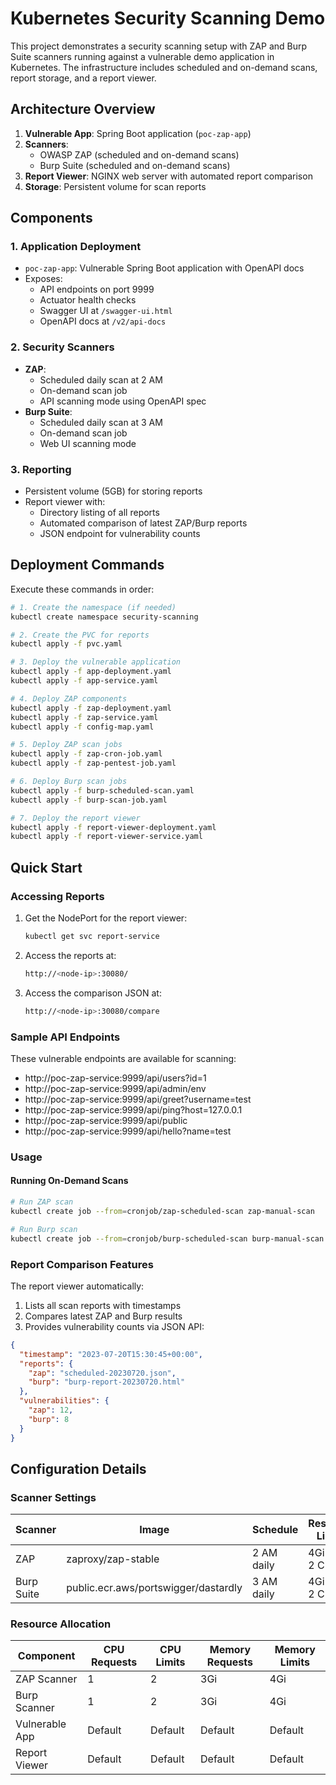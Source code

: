 # Kubernetes Security Scanning Demo

This project demonstrates a security scanning setup with ZAP and Burp Suite scanners running against a vulnerable demo application in Kubernetes. The infrastructure includes scheduled and on-demand scans, report storage, and a report viewer.

## Architecture Overview

1. **Vulnerable App**: Spring Boot application (`poc-zap-app`)
2. **Scanners**:
    - OWASP ZAP (scheduled and on-demand scans)
    - Burp Suite (scheduled and on-demand scans)
3. **Report Viewer**: NGINX web server with automated report comparison
4. **Storage**: Persistent volume for scan reports

## Components

### 1. Application Deployment
- `poc-zap-app`: Vulnerable Spring Boot application with OpenAPI docs
- Exposes:
    - API endpoints on port 9999
    - Actuator health checks
    - Swagger UI at `/swagger-ui.html`
    - OpenAPI docs at `/v2/api-docs`

### 2. Security Scanners
- **ZAP**:
    - Scheduled daily scan at 2 AM
    - On-demand scan job
    - API scanning mode using OpenAPI spec
- **Burp Suite**:
    - Scheduled daily scan at 3 AM
    - On-demand scan job
    - Web UI scanning mode

### 3. Reporting
- Persistent volume (5GB) for storing reports
- Report viewer with:
    - Directory listing of all reports
    - Automated comparison of latest ZAP/Burp reports
    - JSON endpoint for vulnerability counts

## Deployment Commands

Execute these commands in order:

```bash
# 1. Create the namespace (if needed)
kubectl create namespace security-scanning

# 2. Create the PVC for reports
kubectl apply -f pvc.yaml

# 3. Deploy the vulnerable application
kubectl apply -f app-deployment.yaml
kubectl apply -f app-service.yaml

# 4. Deploy ZAP components
kubectl apply -f zap-deployment.yaml
kubectl apply -f zap-service.yaml
kubectl apply -f config-map.yaml

# 5. Deploy ZAP scan jobs
kubectl apply -f zap-cron-job.yaml
kubectl apply -f zap-pentest-job.yaml

# 6. Deploy Burp scan jobs
kubectl apply -f burp-scheduled-scan.yaml
kubectl apply -f burp-scan-job.yaml

# 7. Deploy the report viewer
kubectl apply -f report-viewer-deployment.yaml
kubectl apply -f report-viewer-service.yaml
```

## Quick Start

### Accessing Reports

1. Get the NodePort for the report viewer:
   ```sh
   kubectl get svc report-service
   ```
2. Access the reports at:
   ```sh
   http://<node-ip>:30080/
   ```
3. Access the comparison JSON at:
   ```sh
   http://<node-ip>:30080/compare
   ```

### Sample API Endpoints

These vulnerable endpoints are available for scanning:

- http://poc-zap-service:9999/api/users?id=1
- http://poc-zap-service:9999/api/admin/env
- http://poc-zap-service:9999/api/greet?username=test
- http://poc-zap-service:9999/api/ping?host=127.0.0.1
- http://poc-zap-service:9999/api/public
- http://poc-zap-service:9999/api/hello?name=test

### Usage

#### Running On-Demand Scans

```bash
# Run ZAP scan
kubectl create job --from=cronjob/zap-scheduled-scan zap-manual-scan

# Run Burp scan
kubectl create job --from=cronjob/burp-scheduled-scan burp-manual-scan
```

### Report Comparison Features

The report viewer automatically:
1. Lists all scan reports with timestamps
2. Compares latest ZAP and Burp results
3. Provides vulnerability counts via JSON API:

```json
{
  "timestamp": "2023-07-20T15:30:45+00:00",
  "reports": {
    "zap": "scheduled-20230720.json",
    "burp": "burp-report-20230720.html"
  },
  "vulnerabilities": {
    "zap": 12,
    "burp": 8
  }
}
```

## Configuration Details

### Scanner Settings

| Scanner   | Image                                      | Schedule    | Resource Limits       | Scan Type           |
|-----------|--------------------------------------------|-------------|-----------------------|---------------------|
| ZAP       | zaproxy/zap-stable                         | 2 AM daily  | 4Gi RAM, 2 CPU        | API Scan (OpenAPI)  |
| Burp Suite| public.ecr.aws/portswigger/dastardly       | 3 AM daily  | 4Gi RAM, 2 CPU        | Web UI Scan         |

### Resource Allocation

| Component       | CPU Requests | CPU Limits | Memory Requests | Memory Limits |
|-----------------|--------------|------------|-----------------|---------------|
| ZAP Scanner     | 1            | 2          | 3Gi             | 4Gi           |
| Burp Scanner    | 1            | 2          | 3Gi             | 4Gi           |
| Vulnerable App  | Default      | Default    | Default         | Default       |
| Report Viewer   | Default      | Default    | Default         | Default       |